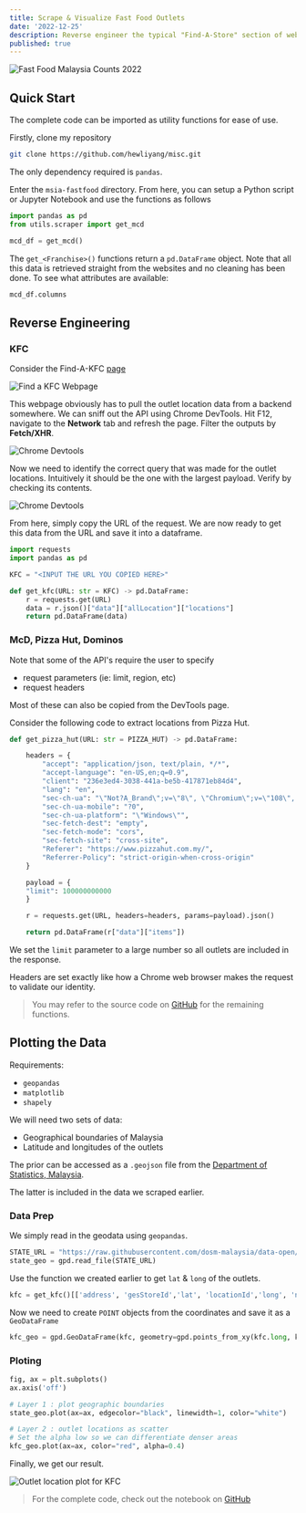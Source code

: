 ```yaml
---
title: Scrape & Visualize Fast Food Outlets
date: '2022-12-25'
description: Reverse engineer the typical "Find-A-Store" section of websites like McDonalds, KFC, Pizza Hut to get outlet data.
published: true
---
```


![Fast Food Malaysia Counts 2022](../../fast-food.gif)

## Quick Start

The complete code can be imported as utility functions for ease of use. 

Firstly, clone my repository

```bash
git clone https://github.com/hewliyang/misc.git
```
The only dependency required is `pandas`.

Enter the `msia-fastfood` directory. From here, you can setup a Python script or Jupyter Notebook and use the functions as follows

```python
import pandas as pd
from utils.scraper import get_mcd

mcd_df = get_mcd()
```

The `get_<Franchise>()` functions return a `pd.DataFrame` object. Note that all this data is retrieved straight from the websites and
no cleaning has been done. To see what attributes are available:

```python
mcd_df.columns
```

## Reverse Engineering

### KFC

Consider the Find-A-KFC [page](https://kfc.com.my/find-my-kfc)

![Find a KFC Webpage](../../find-a-kfc.png)

This webpage obviously has to pull the outlet location data from a backend somewhere. We can sniff out the API using Chrome DevTools. 
Hit F12, navigate to the **Network** tab and refresh the page. Filter the outputs by **Fetch/XHR**.

![Chrome Devtools](../../dev-tools.png)

Now we need to identify the correct query that was made for the outlet locations. Intuitively it should be the one with the largest
payload. Verify by checking its contents.

![Chrome Devtools](../../dev-tools-2.png)

From here, simply copy the URL of the request. We are now ready to get this data from the URL and save it into a dataframe.

```python
import requests
import pandas as pd

KFC = "<INPUT THE URL YOU COPIED HERE>"

def get_kfc(URL: str = KFC) -> pd.DataFrame:
    r = requests.get(URL)
    data = r.json()["data"]["allLocation"]["locations"]
    return pd.DataFrame(data)
```

### McD, Pizza Hut, Dominos

Note that some of the API's require the user to specify
- request parameters (ie: limit, region, etc)
- request headers

Most of these can also be copied from the DevTools page. 

Consider the following code to extract locations from Pizza Hut.

```python
def get_pizza_hut(URL: str = PIZZA_HUT) -> pd.DataFrame:

    headers = {
        "accept": "application/json, text/plain, */*",
        "accept-language": "en-US,en;q=0.9",
        "client": "236e3ed4-3038-441a-be5b-417871eb84d4",
        "lang": "en",
        "sec-ch-ua": "\"Not?A_Brand\";v=\"8\", \"Chromium\";v=\"108\", \"Google Chrome\";v=\"108\"",
        "sec-ch-ua-mobile": "?0",
        "sec-ch-ua-platform": "\"Windows\"",
        "sec-fetch-dest": "empty",
        "sec-fetch-mode": "cors",
        "sec-fetch-site": "cross-site",
        "Referer": "https://www.pizzahut.com.my/",
        "Referrer-Policy": "strict-origin-when-cross-origin"
    }

    payload = {
    "limit": 100000000000
    }

    r = requests.get(URL, headers=headers, params=payload).json()

    return pd.DataFrame(r["data"]["items"])
```

We set the `limit` parameter to a large number so all outlets are included in the response.

Headers are set exactly like how a Chrome web browser makes the request to validate our identity.

> You may refer to the source code on [GitHub](https://github.com/hewliyang/misc/blob/main/msia-fastfood/utils/scraper.py) for the remaining functions.

## Plotting the Data

Requirements:
- `geopandas`
- `matplotlib`
- `shapely`

We will need two sets of data:
- Geographical boundaries of Malaysia
- Latitude and longitudes of the outlets

The prior can be accessed as a `.geojson` file from the [Department of Statistics, Malaysia](https://raw.githubusercontent.com/dosm-malaysia/data-open/main/datasets/geodata/administrative_1_state.geojson).

The latter is included in the data we scraped earlier.

### Data Prep

We simply read in the geodata using `geopandas`.

```python
STATE_URL = "https://raw.githubusercontent.com/dosm-malaysia/data-open/main/datasets/geodata/administrative_1_state.geojson"
state_geo = gpd.read_file(STATE_URL)
```

Use the function we created earlier to get `lat` & `long` of the outlets.
```python
kfc = get_kfc()[['address', 'gesStoreId','lat', 'locationId','long', 'name', 'state']]
```

Now we need to create `POINT` objects from the coordinates and save it as a `GeoDataFrame`

```python
kfc_geo = gpd.GeoDataFrame(kfc, geometry=gpd.points_from_xy(kfc.long, kfc.lat))
```

### Ploting


```python
fig, ax = plt.subplots()
ax.axis('off')

# Layer 1 : plot geographic boundaries
state_geo.plot(ax=ax, edgecolor="black", linewidth=1, color="white")

# Layer 2 : outlet locations as scatter
# Set the alpha low so we can differentiate denser areas
kfc_geo.plot(ax=ax, color="red", alpha=0.4)
```

Finally, we get our result.

![Outlet location plot for KFC](../../kfc-plot.png)

> For the complete code, check out the notebook on [GitHub](https://github.com/hewliyang/misc/blob/main/msia-fastfood/dev.ipynb)




